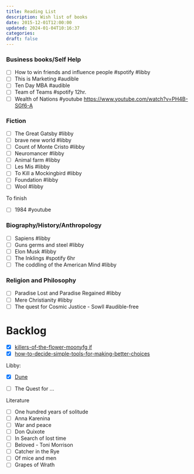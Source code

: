 ```yaml
---
title: Reading List
description: Wish list of books
date: 2015-12-01T12:00:00
updated: 2024-01-04T10:16:37
categories: 
draft: false
---
```

### Business books/Self Help
- [ ] How to win friends and influence people #spotify #libby 
- [ ] This is Marketing #audible
- [ ] Ten Day MBA #audible 
- [ ] Team of Teams #spotify 12hr.
- [ ] Wealth of Nations #youtube https://www.youtube.com/watch?v=PH4B-SGf6-A

### Fiction
- [ ] The Great Gatsby #libby 
- [ ] brave new world #libby
- [ ] Count of Monte Cristo #libby
- [ ] Neuromancer #libby 
- [ ] Animal farm #libby 
- [ ] Les Mis #libby 
- [ ] To Kill a Mockingbird #libby 
- [ ] Foundation #libby 
- [ ] Wool #libby 

To finish

- [ ] 1984 #youtube

### Biography/History/Anthropology
- [ ] Sapiens #libby
- [ ] Guns germs and steel #libby 
- [ ] Elon Musk #libby 
- [ ] The Inklings #spotify 6hr
- [ ] The coddling of the American Mind #libby 

### Religion and Philosophy
- [ ] Paradise Lost and Paradise Regained #libby 
- [ ] Mere Christianity #libby 
- [ ] The quest for Cosmic Justice - Sowll #audible-free

# Backlog

- [x] [killers-of-the-flower-moonyfg if](book-review/killers-of-the-flower-moonyfg%20if.md)
- [x] [how-to-decide-simple-tools-for-making-better-choices](book-review/how-to-decide-simple-tools-for-making-better-choices.md)

Libby:

- [x] [Dune](dune.md)

- [ ] The Quest for ...

Literature

- [ ] One hundred years of solitude
- [ ] Anna Karenina
- [ ] War and peace
- [ ] Don Quixote
- [ ] In Search of lost time
- [ ] Beloved - Toni Morrison
- [ ] Catcher in the Rye
- [ ] Of mice and men
- [ ] Grapes of Wrath
